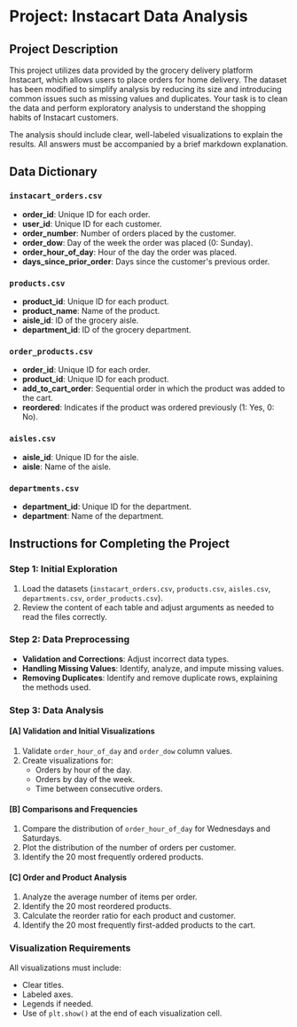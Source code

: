 # Project: Instacart Data Analysis

## Project Description

This project utilizes data provided by the grocery delivery platform Instacart, which allows users to place orders for home delivery. The dataset has been modified to simplify analysis by reducing its size and introducing common issues such as missing values and duplicates. Your task is to clean the data and perform exploratory analysis to understand the shopping habits of Instacart customers.

The analysis should include clear, well-labeled visualizations to explain the results. All answers must be accompanied by a brief markdown explanation.

## Data Dictionary

### `instacart_orders.csv`
- **order_id**: Unique ID for each order.
- **user_id**: Unique ID for each customer.
- **order_number**: Number of orders placed by the customer.
- **order_dow**: Day of the week the order was placed (0: Sunday).
- **order_hour_of_day**: Hour of the day the order was placed.
- **days_since_prior_order**: Days since the customer's previous order.

### `products.csv`
- **product_id**: Unique ID for each product.
- **product_name**: Name of the product.
- **aisle_id**: ID of the grocery aisle.
- **department_id**: ID of the grocery department.

### `order_products.csv`
- **order_id**: Unique ID for each order.
- **product_id**: Unique ID for each product.
- **add_to_cart_order**: Sequential order in which the product was added to the cart.
- **reordered**: Indicates if the product was ordered previously (1: Yes, 0: No).

### `aisles.csv`
- **aisle_id**: Unique ID for the aisle.
- **aisle**: Name of the aisle.

### `departments.csv`
- **department_id**: Unique ID for the department.
- **department**: Name of the department.

## Instructions for Completing the Project

### Step 1: Initial Exploration
1. Load the datasets (`instacart_orders.csv`, `products.csv`, `aisles.csv`, `departments.csv`, `order_products.csv`).
2. Review the content of each table and adjust arguments as needed to read the files correctly.

### Step 2: Data Preprocessing
- **Validation and Corrections**: Adjust incorrect data types.
- **Handling Missing Values**: Identify, analyze, and impute missing values.
- **Removing Duplicates**: Identify and remove duplicate rows, explaining the methods used.

### Step 3: Data Analysis
#### [A] Validation and Initial Visualizations
1. Validate `order_hour_of_day` and `order_dow` column values.
2. Create visualizations for:
   - Orders by hour of the day.
   - Orders by day of the week.
   - Time between consecutive orders.

#### [B] Comparisons and Frequencies
1. Compare the distribution of `order_hour_of_day` for Wednesdays and Saturdays.
2. Plot the distribution of the number of orders per customer.
3. Identify the 20 most frequently ordered products.

#### [C] Order and Product Analysis
1. Analyze the average number of items per order.
2. Identify the 20 most reordered products.
3. Calculate the reorder ratio for each product and customer.
4. Identify the 20 most frequently first-added products to the cart.

### Visualization Requirements
All visualizations must include:
- Clear titles.
- Labeled axes.
- Legends if needed.
- Use of `plt.show()` at the end of each visualization cell.
